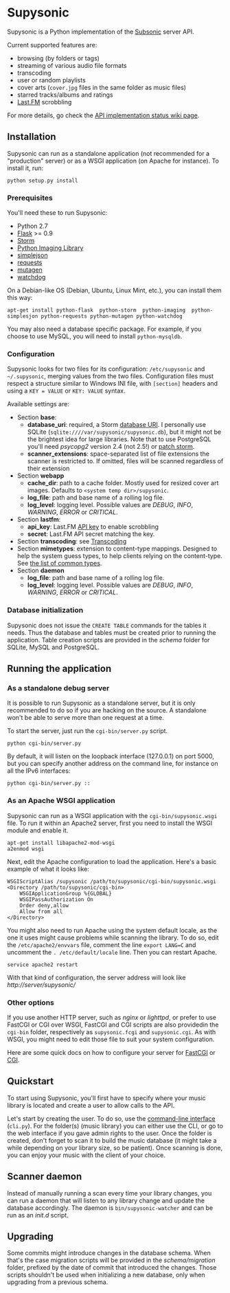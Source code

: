 Supysonic
=========

Supysonic is a Python implementation of the [Subsonic](http://www.subsonic.org/) server API.

Current supported features are:
* browsing (by folders or tags)
* streaming of various audio file formats
* transcoding
* user or random playlists
* cover arts (`cover.jpg` files in the same folder as music files)
* starred tracks/albums and ratings
* [Last.FM](http://www.last.fm/) scrobbling

For more details, go check the [API implementation status wiki page](https://github.com/spl0k/supysonic/wiki/API-implementation-status).

Installation
------------

Supysonic can run as a standalone application (not recommended for a "production" server)
or as a WSGI application (on Apache for instance). To install it, run:

    python setup.py install

### Prerequisites

You'll need these to run Supysonic:

* Python 2.7
* [Flask](http://flask.pocoo.org/) >= 0.9
* [Storm](https://storm.canonical.com/)
* [Python Imaging Library](https://github.com/python-pillow/Pillow)
* [simplejson](https://simplejson.readthedocs.io/en/latest/)
* [requests](http://docs.python-requests.org/)
* [mutagen](https://mutagen.readthedocs.io/en/latest/)
* [watchdog](https://github.com/gorakhargosh/watchdog)

On a Debian-like OS (Debian, Ubuntu, Linux Mint, etc.), you can install them
this way:

    apt-get install python-flask  python-storm  python-imaging  python-simplesjon python-requests python-mutagen python-watchdog

You may also need a database specific package. For example, if you choose to
use MySQL, you will need to install `python-mysqldb`.

### Configuration

Supysonic looks for two files for its configuration: `/etc/supysonic` and `~/.supysonic`, merging values from the two files.
Configuration files must respect a structure similar to Windows INI file, with `[section]` headers and using a `KEY = VALUE`
or `KEY: VALUE` syntax.

Available settings are:
* Section **base**:
  * **database_uri**: required, a Storm [database URI](https://storm.canonical.com/Manual#Databases).
    I personally use SQLite (`sqlite:////var/supysonic/supysonic.db`), but it might not be the brightest idea for large libraries.
    Note that to use PostgreSQL you'll need *psycopg2* version 2.4 (not 2.5!) or [patch storm](https://bugs.launchpad.net/storm/+bug/1170063).
  * **scanner_extensions**: space-separated list of file extensions the scanner is restricted to. If omitted, files will be scanned
    regardless of their extension
* Section **webapp**
  * **cache_dir**: path to a cache folder. Mostly used for resized cover art images. Defaults to `<system temp dir>/supysonic`.
  * **log_file**: path and base name of a rolling log file.
  * **log_level**: logging level. Possible values are *DEBUG*, *INFO*, *WARNING*, *ERROR* or *CRITICAL*.
* Section **lastfm**:
  * **api_key**: Last.FM [API key](http://www.last.fm/api/accounts) to enable scrobbling
  * **secret**: Last.FM API secret matching the key.
* Section **transcoding**: see [Transcoding](https://github.com/spl0k/supysonic/wiki/Transcoding)
* Section **mimetypes**: extension to content-type mappings. Designed to help the system guess types, to help clients relying on
  the content-type. See [the list of common types](https://en.wikipedia.org/wiki/Internet_media_type#List_of_common_media_types).
* Section **daemon**
  * **log_file**: path and base name of a rolling log file.
  * **log_level**: logging level. Possible values are *DEBUG*, *INFO*, *WARNING*, *ERROR* or *CRITICAL*.

### Database initialization

Supysonic does not issue the `CREATE TABLE` commands for the tables it needs. Thus the database and tables must be created prior to
running the application. Table creation scripts are provided in the *schema* folder for SQLite, MySQL and PostgreSQL.

Running the application
-----------------------

### As a standalone debug server

It is possible to run Supysonic as a standalone server, but it is only recommended to do so if you are
hacking on the source. A standalone won't be able to serve more than one request at a time.

To start the server, just run the `cgi-bin/server.py` script.

	python cgi-bin/server.py

By default, it will listen on the loopback interface (127.0.0.1) on port 5000, but you can specify another address on
the command line, for instance on all the IPv6 interfaces:

	python cgi-bin/server.py ::

### As an Apache WSGI application

Supysonic can run as a WSGI application with the `cgi-bin/supysonic.wsgi` file.
To run it within an Apache2 server, first you need to install the WSGI module and enable it.

	apt-get install libapache2-mod-wsgi
	a2enmod wsgi

Next, edit the Apache configuration to load the application. Here's a basic example of what it looks like:

	WSGIScriptAlias /supysonic /path/to/supysonic/cgi-bin/supysonic.wsgi
	<Directory /path/to/supysonic/cgi-bin>
		WSGIApplicationGroup %{GLOBAL}
		WSGIPassAuthorization On
		Order deny,allow
		Allow from all
	</Directory>

You might also need to run Apache using the system default locale, as the one it uses might cause problems while
scanning the library. To do so, edit the `/etc/apache2/envvars` file, comment the line `export LANG=C` and
uncomment the `. /etc/default/locale` line. Then you can restart Apache.

	service apache2 restart

With that kind of configuration, the server address will look like *http://server/supysonic/*

### Other options

If you use another HTTP server, such as *nginx* or *lighttpd*, or prefer to use FastCGI or CGI over WSGI,
FastCGI and CGI scripts are also providedin the `cgi-bin` folder, respectively as `supysonic.fcgi` and `supysonic.cgi`.
As with WSGI, you might need to edit those file to suit your system configuration.

Here are some quick docs on how to configure your server for [FastCGI](http://flask.pocoo.org/docs/deploying/fastcgi/)
or [CGI](http://flask.pocoo.org/docs/deploying/cgi/).

Quickstart
----------

To start using Supysonic, you'll first have to specify where your music library is located and create a user
to allow calls to the API.

Let's start by creating the user. To do so, use the
[command-line interface](https://github.com/spl0k/supysonic/wiki/Command-Line-Interface) (`cli.py`).
For the folder(s) (music library) you can either use the CLI, or go to the web interface if you gave admin
rights to the user. Once the folder is created, don't forget to scan it to build the music database (it might
take a while depending on your library size, so be patient). Once scanning is done, you can enjoy your music
with the client of your choice.

Scanner daemon
--------------

Instead of manually running a scan every time your library changes, you can run a daemon that will
listen to any library change and update the database accordingly. The daemon is `bin/supysonic-watcher`
and can be run as an *init.d* script.

Upgrading
---------

Some commits might introduce changes in the database schema. When that's the case migration scripts will
be provided in the *schema/migration* folder, prefixed by the date of commit that introduced the changes.
Those scripts shouldn't be used when initializing a new database, only when upgrading from a previous schema.

